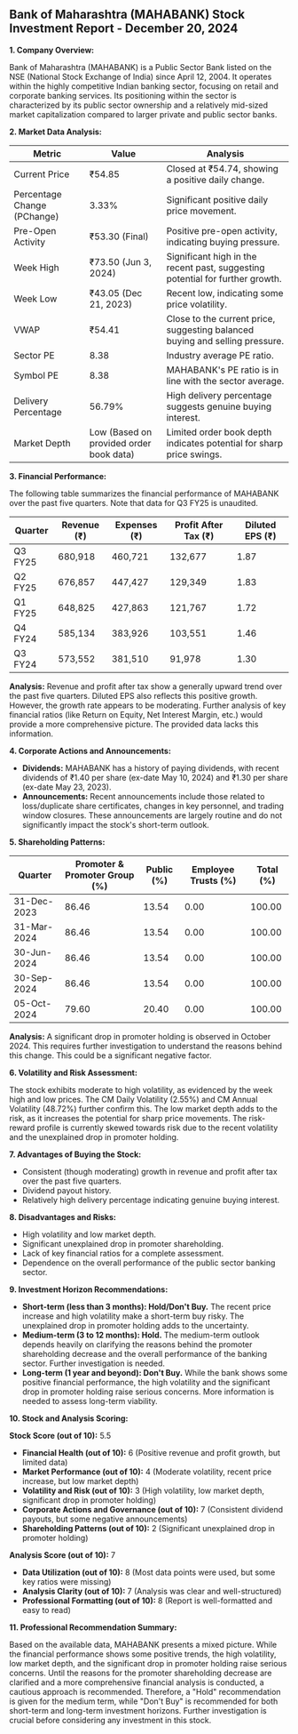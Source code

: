 ## Bank of Maharashtra (MAHABANK) Stock Investment Report - December 20, 2024

**1. Company Overview:**

Bank of Maharashtra (MAHABANK) is a Public Sector Bank listed on the NSE (National Stock Exchange of India) since April 12, 2004.  It operates within the highly competitive Indian banking sector, focusing on retail and corporate banking services.  Its positioning within the sector is characterized by its public sector ownership and a relatively mid-sized market capitalization compared to larger private and public sector banks.

**2. Market Data Analysis:**

| Metric                     | Value          | Analysis                                                                     |
|-----------------------------|-----------------|-----------------------------------------------------------------------------|
| Current Price               | ₹54.85         | Closed at ₹54.74, showing a positive daily change.                          |
| Percentage Change (PChange) | 3.33%          | Significant positive daily price movement.                                   |
| Pre-Open Activity          | ₹53.30 (Final) |  Positive pre-open activity, indicating buying pressure.                     |
| Week High                   | ₹73.50 (Jun 3, 2024) | Significant high in the recent past, suggesting potential for further growth. |
| Week Low                    | ₹43.05 (Dec 21, 2023) | Recent low, indicating some price volatility.                               |
| VWAP                        | ₹54.41         | Close to the current price, suggesting balanced buying and selling pressure. |
| Sector PE                   | 8.38           | Industry average PE ratio.                                                  |
| Symbol PE                   | 8.38           | MAHABANK's PE ratio is in line with the sector average.                     |
| Delivery Percentage         | 56.79%         | High delivery percentage suggests genuine buying interest.                   |
| Market Depth                | Low (Based on provided order book data) | Limited order book depth indicates potential for sharp price swings.          |


**3. Financial Performance:**

The following table summarizes the financial performance of MAHABANK over the past five quarters.  Note that data for Q3 FY25 is unaudited.

| Quarter      | Revenue (₹) | Expenses (₹) | Profit After Tax (₹) | Diluted EPS (₹) |
|--------------|-------------|-------------|-----------------------|-----------------|
| Q3 FY25      | 680,918     | 460,721     | 132,677               | 1.87             |
| Q2 FY25      | 676,857     | 447,427     | 129,349               | 1.83             |
| Q1 FY25      | 648,825     | 427,863     | 121,767               | 1.72             |
| Q4 FY24      | 585,134     | 383,926     | 103,551               | 1.46             |
| Q3 FY24      | 573,552     | 381,510     | 91,978                | 1.30             |

**Analysis:**  Revenue and profit after tax show a generally upward trend over the past five quarters.  Diluted EPS also reflects this positive growth. However, the growth rate appears to be moderating.  Further analysis of key financial ratios (like Return on Equity, Net Interest Margin, etc.) would provide a more comprehensive picture.  The provided data lacks this information.

**4. Corporate Actions and Announcements:**

* **Dividends:**  MAHABANK has a history of paying dividends, with recent dividends of ₹1.40 per share (ex-date May 10, 2024) and ₹1.30 per share (ex-date May 23, 2023).
* **Announcements:** Recent announcements include those related to loss/duplicate share certificates, changes in key personnel, and trading window closures. These announcements are largely routine and do not significantly impact the stock's short-term outlook.

**5. Shareholding Patterns:**

| Quarter      | Promoter & Promoter Group (%) | Public (%) | Employee Trusts (%) | Total (%) |
|--------------|-----------------------------|------------|--------------------|-----------|
| 31-Dec-2023  | 86.46                        | 13.54      | 0.00               | 100.00    |
| 31-Mar-2024  | 86.46                        | 13.54      | 0.00               | 100.00    |
| 30-Jun-2024  | 86.46                        | 13.54      | 0.00               | 100.00    |
| 30-Sep-2024  | 86.46                        | 13.54      | 0.00               | 100.00    |
| 05-Oct-2024  | 79.60                        | 20.40      | 0.00               | 100.00    |

**Analysis:**  A significant drop in promoter holding is observed in October 2024. This requires further investigation to understand the reasons behind this change.  This could be a significant negative factor.

**6. Volatility and Risk Assessment:**

The stock exhibits moderate to high volatility, as evidenced by the week high and low prices.  The CM Daily Volatility (2.55%) and CM Annual Volatility (48.72%) further confirm this.  The low market depth adds to the risk, as it increases the potential for sharp price movements.  The risk-reward profile is currently skewed towards risk due to the recent volatility and the unexplained drop in promoter holding.

**7. Advantages of Buying the Stock:**

* Consistent (though moderating) growth in revenue and profit after tax over the past five quarters.
* Dividend payout history.
* Relatively high delivery percentage indicating genuine buying interest.

**8. Disadvantages and Risks:**

* High volatility and low market depth.
* Significant unexplained drop in promoter shareholding.
* Lack of key financial ratios for a complete assessment.
* Dependence on the overall performance of the public sector banking sector.

**9. Investment Horizon Recommendations:**

* **Short-term (less than 3 months): Hold/Don't Buy.** The recent price increase and high volatility make a short-term buy risky.  The unexplained drop in promoter holding adds to the uncertainty.
* **Medium-term (3 to 12 months): Hold.**  The medium-term outlook depends heavily on clarifying the reasons behind the promoter shareholding decrease and the overall performance of the banking sector.  Further investigation is needed.
* **Long-term (1 year and beyond): Don't Buy.**  While the bank shows some positive financial performance, the high volatility and the significant drop in promoter holding raise serious concerns.  More information is needed to assess long-term viability.


**10. Stock and Analysis Scoring:**

**Stock Score (out of 10):** 5.5

* **Financial Health (out of 10):** 6 (Positive revenue and profit growth, but limited data)
* **Market Performance (out of 10):** 4 (Moderate volatility, recent price increase, but low market depth)
* **Volatility and Risk (out of 10):** 3 (High volatility, low market depth, significant drop in promoter holding)
* **Corporate Actions and Governance (out of 10):** 7 (Consistent dividend payouts, but some negative announcements)
* **Shareholding Patterns (out of 10):** 2 (Significant unexplained drop in promoter holding)

**Analysis Score (out of 10):** 7

* **Data Utilization (out of 10):** 8 (Most data points were used, but some key ratios were missing)
* **Analysis Clarity (out of 10):** 7 (Analysis was clear and well-structured)
* **Professional Formatting (out of 10):** 8 (Report is well-formatted and easy to read)


**11. Professional Recommendation Summary:**

Based on the available data, MAHABANK presents a mixed picture. While the financial performance shows some positive trends, the high volatility, low market depth, and the significant drop in promoter holding raise serious concerns.  Until the reasons for the promoter shareholding decrease are clarified and a more comprehensive financial analysis is conducted, a cautious approach is recommended.  Therefore, a "Hold" recommendation is given for the medium term, while "Don't Buy" is recommended for both short-term and long-term investment horizons.  Further investigation is crucial before considering any investment in this stock.
